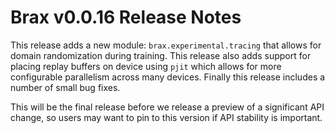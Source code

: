 # Brax v0.0.16 Release Notes

This release adds a new module: `brax.experimental.tracing` that allows for domain randomization during training.  This release also adds support for placing replay buffers on device using `pjit` which allows for more configurable parallelism across many devices.  Finally this release includes a number of small bug fixes.

This will be the final release before we release a preview of a significant API change, so users may want to pin to this version if API stability is important.
